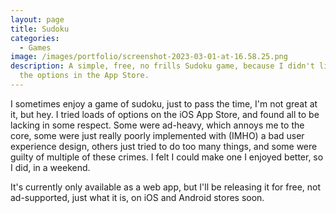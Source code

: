 ```yaml
---
layout: page
title: Sudoku
categories:
  - Games
image: /images/portfolio/screenshot-2023-03-01-at-16.58.25.png
description: A simple, free, no frills Sudoku game, because I didn't like any of
  the options in the App Store.
---
```

I sometimes enjoy a game of sudoku, just to pass the time, I'm not great at it, but hey. I tried loads of options on the iOS App Store, and found all to be lacking in some respect. Some were ad-heavy, which annoys me to the core, some were just really poorly implemented with (IMHO) a bad user experience design, others just tried to do too many things, and some were guilty of multiple of these crimes. I felt I could make one I enjoyed better, so I did, in a weekend.

It's currently only available as a web app, but I'll be releasing it for free, not ad-supported, just what it is, on iOS and Android stores soon.